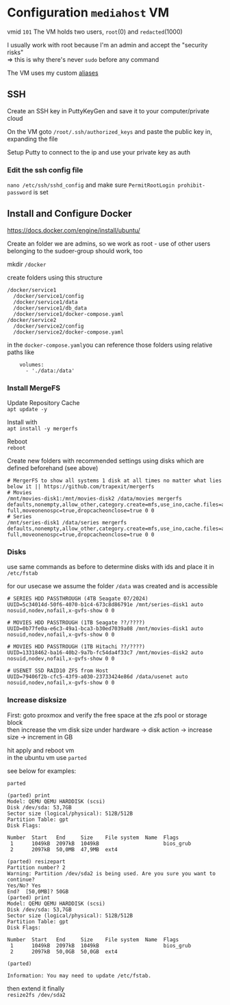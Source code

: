 # Configuration `mediahost` VM
vmid `101`
The VM holds two users, `root`(0) and `redacted`(1000)<br/>

I usually work with root because I'm an admin and accept the "security risks" <br/>
=> this is why there's never `sudo` before any command

The VM uses my custom [aliases](aliases.md)

## SSH 
Create an SSH key in PuttyKeyGen and save it to your computer/private cloud

On the VM goto `/root/.ssh/authorized_keys` and paste the public key in, expanding the file

Setup Putty to connect to the ip and use your private key as auth

### Edit the ssh config file
`nano /etc/ssh/sshd_config` and make sure `PermitRootLogin prohibit-password` is set

## Install and Configure Docker
https://docs.docker.com/engine/install/ubuntu/

Create an folder 
we are admins, so we work as root - use of other users belonging to the sudoer-group should work, too

mkdir `/docker`

create folders using this structure
```
/docker/service1
  /docker/service1/config
  /docker/service1/data
  /docker/service1/db_data
  /docker/service1/docker-compose.yaml
/docker/service2
  /docker/service2/config
  /docker/service2/docker-compose.yaml
```

in the `docker-compose.yaml`you can reference those folders using relative paths like
```
    volumes:
      - './data:/data'
```

### Install MergeFS
Update Repository Cache <br/>
`apt update -y`

Install with <br/>
`apt install -y mergerfs`

Reboot <br/>
`reboot`

Create new folders with recommended settings using disks which are defined beforehand (see above)
```
# MergerFS to show all systems 1 disk at all times no matter what lies below it || https://github.com/trapexit/mergerfs
# Movies
/mnt/movies-disk1:/mnt/movies-disk2 /data/movies mergerfs defaults,nonempty,allow_other,category.create=mfs,use_ino,cache.files=auto-full,moveonenospc=true,dropcacheonclose=true 0 0
# Series
/mnt/series-disk1 /data/series mergerfs defaults,nonempty,allow_other,category.create=mfs,use_ino,cache.files=auto-full,moveonenospc=true,dropcacheonclose=true 0 0
```

### Disks
use same commands as before to determine disks with ids and place it in `/etc/fstab`

for our usecase we assume the folder `/data` was created and is accessible

```
# SERIES HDD PASSTHROUGH (4TB Seagate 07/2024)
UUID=5c34014d-50f6-4070-b1c4-673c8d86791e /mnt/series-disk1 auto nosuid,nodev,nofail,x-gvfs-show 0 0

# MOVIES HDD PASSTROUGH (1TB Seagate ??/????)
UUID=0b77fe0a-e6c3-49a1-bca3-b30ed7039a08 /mnt/movies-disk1 auto nosuid,nodev,nofail,x-gvfs-show 0 0

# MOVIES HDD PASSTROUGH (1TB Hitachi ??/????)
UUID=13318462-ba16-40b2-9a7b-fc54da4f33c7 /mnt/movies-disk2 auto nosuid,nodev,nofail,x-gvfs-show 0 0

# USENET SSD RAID10 ZFS from Host
UUID=79406f2b-cfc5-43f9-a030-23733424e86d /data/usenet auto nosuid,nodev,nofail,x-gvfs-show 0 0
```

### Increase disksize

First: goto proxmox and verify the free space at the zfs pool or storage block <br/>
then increase the vm disk size under hardware -> disk action -> increase size -> increment in GB

hit apply and reboot vm <br/>
in the ubuntu vm use `parted`

see below for examples:
```
parted

(parted) print
Model: QEMU QEMU HARDDISK (scsi)
Disk /dev/sda: 53,7GB
Sector size (logical/physical): 512B/512B
Partition Table: gpt
Disk Flags:

Number  Start   End     Size    File system  Name  Flags
 1      1049kB  2097kB  1049kB                     bios_grub
 2      2097kB  50,0MB  47,9MB  ext4

(parted) resizepart
Partition number? 2
Warning: Partition /dev/sda2 is being used. Are you sure you want to continue?
Yes/No? Yes
End?  [50,0MB]? 50GB
(parted) print
Model: QEMU QEMU HARDDISK (scsi)
Disk /dev/sda: 53,7GB
Sector size (logical/physical): 512B/512B
Partition Table: gpt
Disk Flags:

Number  Start   End     Size    File system  Name  Flags
 1      1049kB  2097kB  1049kB                     bios_grub
 2      2097kB  50,0GB  50,0GB  ext4

(parted)

Information: You may need to update /etc/fstab.
```

then extend it finally <br/>
`resize2fs /dev/sda2`